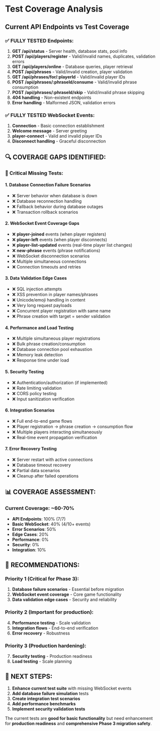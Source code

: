 # Test Coverage Analysis

## Current API Endpoints vs Test Coverage

### ✅ FULLY TESTED Endpoints:
1. **GET /api/status** - Server health, database stats, pool info
2. **POST /api/players/register** - Valid/invalid names, duplicates, validation errors
3. **GET /api/players/online** - Database queries, player retrieval
4. **POST /api/phrases** - Valid/invalid creation, player validation
5. **GET /api/phrases/for/:playerId** - Valid/invalid player IDs
6. **POST /api/phrases/:phraseId/consume** - Valid/invalid phrase consumption
7. **POST /api/phrases/:phraseId/skip** - Valid/invalid phrase skipping
8. **404 handling** - Non-existent endpoints
9. **Error handling** - Malformed JSON, validation errors

### ✅ FULLY TESTED WebSocket Events:
1. **Connection** - Basic connection establishment
2. **Welcome message** - Server greeting
3. **player-connect** - Valid and invalid player IDs
4. **Disconnect handling** - Graceful disconnection

## 🔍 COVERAGE GAPS IDENTIFIED:

### 🚨 Critical Missing Tests:

#### 1. **Database Connection Failure Scenarios**
- ❌ Server behavior when database is down
- ❌ Database reconnection handling
- ❌ Fallback behavior during database outages
- ❌ Transaction rollback scenarios

#### 2. **WebSocket Event Coverage Gaps**
- ❌ **player-joined** events (when player registers)
- ❌ **player-left** events (when player disconnects)
- ❌ **player-list-updated** events (real-time player list changes)
- ❌ **new-phrase** events (phrase notifications)
- ❌ WebSocket disconnection scenarios
- ❌ Multiple simultaneous connections
- ❌ Connection timeouts and retries

#### 3. **Data Validation Edge Cases**
- ❌ SQL injection attempts
- ❌ XSS prevention in player names/phrases
- ❌ Unicode/emoji handling in content
- ❌ Very long request payloads
- ❌ Concurrent player registration with same name
- ❌ Phrase creation with target = sender validation

#### 4. **Performance and Load Testing**
- ❌ Multiple simultaneous player registrations
- ❌ Bulk phrase creation/consumption
- ❌ Database connection pool exhaustion
- ❌ Memory leak detection
- ❌ Response time under load

#### 5. **Security Testing**
- ❌ Authentication/authorization (if implemented)
- ❌ Rate limiting validation
- ❌ CORS policy testing
- ❌ Input sanitization verification

#### 6. **Integration Scenarios**
- ❌ Full end-to-end game flows
- ❌ Player registration → phrase creation → consumption flow
- ❌ Multiple players interacting simultaneously
- ❌ Real-time event propagation verification

#### 7. **Error Recovery Testing**
- ❌ Server restart with active connections
- ❌ Database timeout recovery
- ❌ Partial data scenarios
- ❌ Cleanup after failed operations

## 📊 COVERAGE ASSESSMENT:

### Current Coverage: ~60-70%
- **API Endpoints**: 100% (7/7)
- **Basic WebSocket**: 40% (4/10+ events)
- **Error Scenarios**: 50% 
- **Edge Cases**: 20%
- **Performance**: 0%
- **Security**: 0%
- **Integration**: 10%

## 🎯 RECOMMENDATIONS:

### Priority 1 (Critical for Phase 3):
1. **Database failure scenarios** - Essential before migration
2. **WebSocket event coverage** - Core game functionality
3. **Data validation edge cases** - Security and reliability

### Priority 2 (Important for production):
4. **Performance testing** - Scale validation
5. **Integration flows** - End-to-end verification
6. **Error recovery** - Robustness

### Priority 3 (Production hardening):
7. **Security testing** - Production readiness
8. **Load testing** - Scale planning

## 🚀 NEXT STEPS:

1. **Enhance current test suite** with missing WebSocket events
2. **Add database failure simulation** tests
3. **Create integration test scenarios**
4. **Add performance benchmarks**
5. **Implement security validation tests**

The current tests are **good for basic functionality** but need enhancement for **production readiness** and **comprehensive Phase 3 migration safety**.
